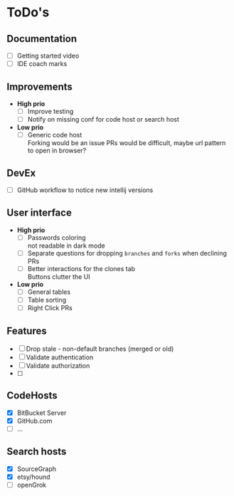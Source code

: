 # ToDo's

## Documentation
* [ ] Getting started video
* [ ] IDE coach marks

## Improvements
* <strong>High prio</strong>
  * [ ] Improve testing
  * [ ] Notify on missing conf for code host or search host
* <strong>Low prio</strong>
  * [ ] Generic code host  
     Forking would be an issue
     PRs would be difficult, maybe url pattern to open in browser?

## DevEx
* [ ] GitHub workflow to notice new intellij versions 

## User interface
* <strong>High prio</strong>
  * [ ] Passwords coloring  
  not readable in dark mode
  * [ ] Separate questions for dropping `branches` and `forks` when declining PRs  
  * [ ] Better interactions for the clones tab  
Buttons clutter the UI
* <strong>Low prio</strong>
  * [ ] General tables
  * [ ] Table sorting
  * [ ] Right Click PRs

## Features
* [ ] Drop stale - non-default branches (merged or old)
* [ ] Validate authentication
* [ ] Validate authorization
* [ ] 

## CodeHosts

* [x] BitBucket Server
* [x] GitHub.com
* [ ] ...

## Search hosts

* [x] SourceGraph
* [x] etsy/hound
* [ ] openGrok
